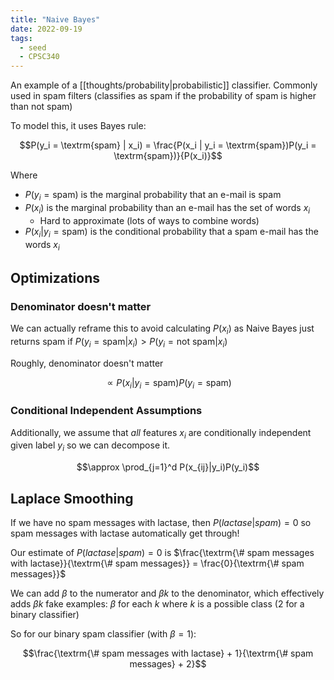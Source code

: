 ```yaml
---
title: "Naive Bayes"
date: 2022-09-19
tags:
  - seed
  - CPSC340
---
```


An example of a [[thoughts/probability|probabilistic]] classifier. Commonly used in spam filters (classifies as spam if the probability of spam is higher than not spam)

To model this, it uses Bayes rule:

$$P(y_i = \textrm{spam} | x_i) = \frac{P(x_i | y_i = \textrm{spam})P(y_i = \textrm{spam})}{P(x_i)}$$

Where

- $P(y_i = \textrm{spam})$ is the marginal probability that an e-mail is spam
- $P(x_i)$ is the marginal probability than an e-mail has the set of words $x_i$
  - Hard to approximate (lots of ways to combine words)
- $P(x_i | y_i = \textrm{spam})$ is the conditional probability that a spam e-mail has the words $x_i$

## Optimizations

### Denominator doesn't matter

We can actually reframe this to avoid calculating $P(x_i)$ as Naive Bayes just returns spam if $P(y_i = \textrm{spam} | x_i) > P(y_i = \textrm{not spam} | x_i)$

Roughly, denominator doesn't matter

$$\propto P(x_i | y_i = \textrm{spam})P(y_i = \textrm{spam})$$

### Conditional Independent Assumptions

Additionally, we assume that _all_ features $x_i$ are conditionally independent given label $y_i$ so we can decompose it.

$$\approx \prod_{j=1}^d P(x_{ij}|y_i)P(y_i)$$

## Laplace Smoothing

If we have no spam messages with lactase, then $P(lactase | spam) = 0$ so spam messages with lactase automatically get through!

Our estimate of $P(lactase | spam) = 0$ is $\frac{\textrm{\# spam messages with lactase}}{\textrm{\# spam messages}} = \frac{0}{\textrm{\# spam messages}}$

We can add $\beta$ to the numerator and $\beta k$ to the denominator, which effectively adds $\beta k$ fake examples: $\beta$ for each $k$ where $k$ is a possible class (2 for a binary classifier)

So for our binary spam classifier (with $\beta = 1$):

$$\frac{\textrm{\# spam messages with lactase} + 1}{\textrm{\# spam messages} + 2}$$
